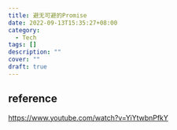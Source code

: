 ```yaml
---
title: 避无可避的Promise
date: 2022-09-13T15:35:27+08:00
category: 
  - Tech
tags: []
description: ""
cover: ""
draft: true
---
```






## reference

https://www.youtube.com/watch?v=YiYtwbnPfkY